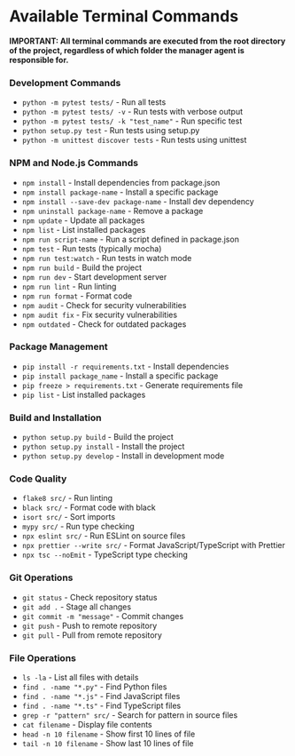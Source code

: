 # Available Terminal Commands

**IMPORTANT: All terminal commands are executed from the root directory of the project, regardless of which folder the manager agent is responsible for.**

### Development Commands
- `python -m pytest tests/` - Run all tests
- `python -m pytest tests/ -v` - Run tests with verbose output
- `python -m pytest tests/ -k "test_name"` - Run specific test
- `python setup.py test` - Run tests using setup.py
- `python -m unittest discover tests` - Run tests using unittest

### NPM and Node.js Commands
- `npm install` - Install dependencies from package.json
- `npm install package-name` - Install a specific package
- `npm install --save-dev package-name` - Install dev dependency
- `npm uninstall package-name` - Remove a package
- `npm update` - Update all packages
- `npm list` - List installed packages
- `npm run script-name` - Run a script defined in package.json
- `npm test` - Run tests (typically mocha)
- `npm run test:watch` - Run tests in watch mode
- `npm run build` - Build the project
- `npm run dev` - Start development server
- `npm run lint` - Run linting
- `npm run format` - Format code
- `npm audit` - Check for security vulnerabilities
- `npm audit fix` - Fix security vulnerabilities
- `npm outdated` - Check for outdated packages

### Package Management
- `pip install -r requirements.txt` - Install dependencies
- `pip install package_name` - Install a specific package
- `pip freeze > requirements.txt` - Generate requirements file
- `pip list` - List installed packages

### Build and Installation
- `python setup.py build` - Build the project
- `python setup.py install` - Install the project
- `python setup.py develop` - Install in development mode

### Code Quality
- `flake8 src/` - Run linting
- `black src/` - Format code with black
- `isort src/` - Sort imports
- `mypy src/` - Run type checking
- `npx eslint src/` - Run ESLint on source files
- `npx prettier --write src/` - Format JavaScript/TypeScript with Prettier
- `npx tsc --noEmit` - TypeScript type checking

### Git Operations
- `git status` - Check repository status
- `git add .` - Stage all changes
- `git commit -m "message"` - Commit changes
- `git push` - Push to remote repository
- `git pull` - Pull from remote repository

### File Operations
- `ls -la` - List all files with details
- `find . -name "*.py"` - Find Python files
- `find . -name "*.js"` - Find JavaScript files
- `find . -name "*.ts"` - Find TypeScript files
- `grep -r "pattern" src/` - Search for pattern in source files
- `cat filename` - Display file contents
- `head -n 10 filename` - Show first 10 lines of file
- `tail -n 10 filename` - Show last 10 lines of file 
